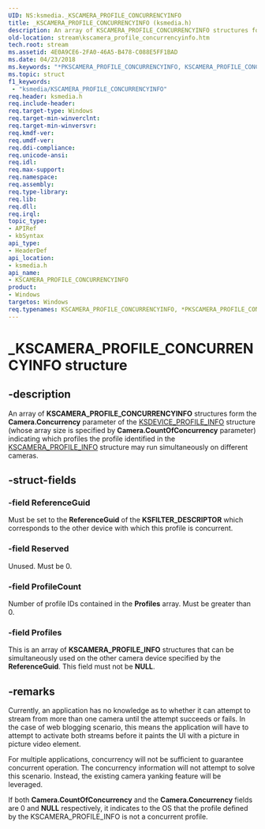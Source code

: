 ```yaml
---
UID: NS:ksmedia._KSCAMERA_PROFILE_CONCURRENCYINFO
title: _KSCAMERA_PROFILE_CONCURRENCYINFO (ksmedia.h)
description: An array of KSCAMERA_PROFILE_CONCURRENCYINFO structures form the Camera.Concurrency parameter of the KSDEVICE_PROFILE_INFO structure (whose array size is specified by Camera.CountOfConcurrency parameter) indicating which profiles the profile identified in the KSCAMERA_PROFILE_INFO structure may run simultaneously on different cameras.
old-location: stream\kscamera_profile_concurrencyinfo.htm
tech.root: stream
ms.assetid: 4E0A9CE6-2FA0-46A5-B478-C088E5FF1BAD
ms.date: 04/23/2018
ms.keywords: "*PKSCAMERA_PROFILE_CONCURRENCYINFO, KSCAMERA_PROFILE_CONCURRENCYINFO, KSCAMERA_PROFILE_CONCURRENCYINFO structure [Streaming Media Devices], PKSCAMERA_PROFILE_CONCURRENCYINFO, PKSCAMERA_PROFILE_CONCURRENCYINFO structure pointer [Streaming Media Devices], _KSCAMERA_PROFILE_CONCURRENCYINFO, ksmedia/KSCAMERA_PROFILE_CONCURRENCYINFO, ksmedia/PKSCAMERA_PROFILE_CONCURRENCYINFO, stream.kscamera_profile_concurrencyinfo"
ms.topic: struct
f1_keywords:
 - "ksmedia/KSCAMERA_PROFILE_CONCURRENCYINFO"
req.header: ksmedia.h
req.include-header: 
req.target-type: Windows
req.target-min-winverclnt: 
req.target-min-winversvr: 
req.kmdf-ver: 
req.umdf-ver: 
req.ddi-compliance: 
req.unicode-ansi: 
req.idl: 
req.max-support: 
req.namespace: 
req.assembly: 
req.type-library: 
req.lib: 
req.dll: 
req.irql: 
topic_type:
- APIRef
- kbSyntax
api_type:
- HeaderDef
api_location:
- ksmedia.h
api_name:
- KSCAMERA_PROFILE_CONCURRENCYINFO
product:
- Windows
targetos: Windows
req.typenames: KSCAMERA_PROFILE_CONCURRENCYINFO, *PKSCAMERA_PROFILE_CONCURRENCYINFO
---
```


# _KSCAMERA_PROFILE_CONCURRENCYINFO structure


## -description


An array of <b>KSCAMERA_PROFILE_CONCURRENCYINFO</b> structures form the <b>Camera.Concurrency</b> parameter of   the <a href="https://docs.microsoft.com/windows-hardware/drivers/ddi/ksmedia/ns-ksmedia-_ksdevice_profile_info">KSDEVICE_PROFILE_INFO</a> structure (whose array size is specified by <b>Camera.CountOfConcurrency</b> parameter) indicating which profiles the profile identified in the <a href="https://docs.microsoft.com/windows-hardware/drivers/ddi/ksmedia/ns-ksmedia-_kscamera_profile_info">KSCAMERA_PROFILE_INFO</a> structure may run simultaneously on different cameras.


## -struct-fields




### -field ReferenceGuid

Must be set to the <b>ReferenceGuid</b> of the <b>KSFILTER_DESCRIPTOR</b> which corresponds to the other device with which this profile is concurrent.


### -field Reserved

Unused.  Must be 0.


### -field ProfileCount

Number of profile IDs contained in the <b>Profiles</b> array.  Must be greater than 0.


### -field Profiles

This is an array of <b>KSCAMERA_PROFILE_INFO</b> structures that can be simultaneously used on the other camera device specified by the <b>ReferenceGuid</b>. This field must not be <b>NULL</b>.


## -remarks



Currently, an application has no knowledge as to whether it can attempt to stream from more than one camera until the attempt succeeds or fails.  In the case of web blogging scenario, this means the application will have to attempt to activate both streams before it paints the UI with a picture in picture video element.

For multiple applications, concurrency will not be sufficient to guarantee concurrent operation.  The concurrency information will not attempt to solve this scenario.  Instead, the existing camera yanking feature will be leveraged.

If both <b>Camera.CountOfConcurrency</b> and the <b>Camera.Concurrency</b> fields are 0 and <b>NULL</b> respectively, it indicates to the OS that the profile defined by the KSCAMERA_PROFILE_INFO is not a concurrent profile.



